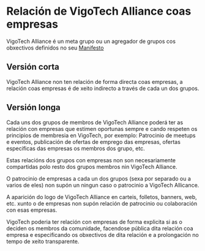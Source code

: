 # Relación de VigoTech Alliance coas empresas

VigoTech Alliance é un meta grupo ou un agregador de grupos cos obxectivos definidos no seu [Manifesto](manifiesto.md)

## Versión corta

VigoTech Alliance non ten relación de forma directa coas empresas, a relación coas empresas é de xeito indirecto a través de cada un dos grupos.

## Versión longa

Cada uns dos grupos de membros de VigoTech Alliance poderá ter as relación con empresas que estimen oportunas sempre e cando respeten os principios de membresia en VigoTech, por exemplo: Patrocinio de meetups e eventos, publicación de ofertas de emprego das empresas, ofertas especificas das empresas os membros dos grupo, etc.

Estas relacións dos grupos con empresas non son necesariamente compartidas polo resto dos grupos membros nin VigoTech Alliance.

O patrocinio de empresas a cada un dos grupos (sexa por separado ou a varios de eles) non supón un ningun caso o patrocinio a VigoTech Allicance.

A aparición do logo de VigoTech Alliance en carteis, folletos, banners, web, etc. xunto o de empresas non supón relación de patrocinio ou colaboración con esas empresas.

VigoTech poderia ter relación con empresas de forma explicita si as o deciden os membros da comunidade, facendose pública dita relación coa empresa e especificando os obxectivos de dita relación e a prolongación no tempo de xeito transparente.
